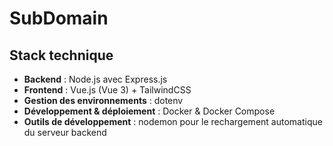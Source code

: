 # SubDomain

## Stack technique

- **Backend** : Node.js avec Express.js
- **Frontend** : Vue.js (Vue 3) + TailwindCSS
- **Gestion des environnements** : dotenv
- **Développement & déploiement** : Docker & Docker Compose
- **Outils de développement** : nodemon pour le rechargement automatique du serveur backend

